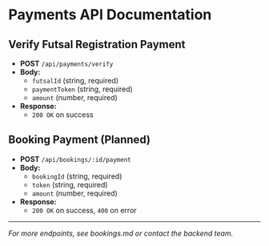 # Payments API Documentation

## Verify Futsal Registration Payment
- **POST** `/api/payments/verify`
- **Body:**
  - `futsalId` (string, required)
  - `paymentToken` (string, required)
  - `amount` (number, required)
- **Response:**
  - `200 OK` on success

## Booking Payment (Planned)
- **POST** `/api/bookings/:id/payment`
- **Body:**
  - `bookingId` (string, required)
  - `token` (string, required)
  - `amount` (number, required)
- **Response:**
  - `200 OK` on success, `400` on error

---

*For more endpoints, see bookings.md or contact the backend team.*
